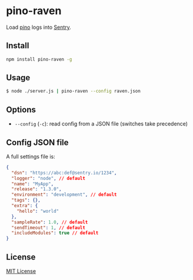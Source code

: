 # pino-raven

Load [pino](https://github.com/pinojs/pino) logs into [Sentry](https://sentry.io).

## Install

```bash
npm install pino-raven -g
```

## Usage

```bash
$ node ./server.js | pino-raven --config raven.json
```

## Options

+ `--config` (`-c`): read config from a JSON file (switches take precedence)

## Config JSON file

A full settings file is:
```json
{
  "dsn": "https://abc:def@sentry.io/1234",
  "logger": "node", // default
  "name": "MyApp",
  "release": "1.3.0",
  "environment": "development", // default
  "tags": {},
  "extra": {
    "hello": "world"
  },
  "sampleRate": 1.0, // default
  "sendTimeout": 1, // default
  "includeModules": true // default
}
```

## License

[MIT License](LICENSE)
